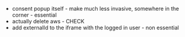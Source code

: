- consent popup itself - make much less invasive, somewhere in the corner - essential
- actually delete aws - CHECK
- add externalId to the iframe with the logged in user - non essential